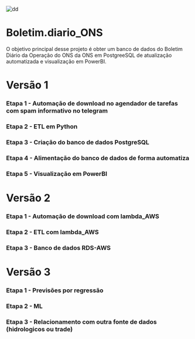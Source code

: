 ![dd](https://user-images.githubusercontent.com/84819715/224439920-61782684-1444-46bd-8072-8df203710c2c.png)


# Boletim.diario_ONS


O objetivo principal desse projeto é obter um banco de dados do Boletim Diário da Operação do ONS da ONS em PostgreeSQL de atualização automatizada e visualização em PowerBI.


# Versão 1

### Etapa 1 - Automação de download no agendador de tarefas com spam informativo no telegram

### Etapa 2 - ETL em Python

### Etapa 3 - Criação do banco de dados PostgreSQL

### Etapa 4 - Alimentação do banco de dados de forma automatiza

### Etapa 5 - Visualização em PowerBI 



# Versão 2

### Etapa 1 - Automação de download com lambda_AWS

### Etapa 2 - ETL com lambda_AWS

### Etapa 3 - Banco de dados RDS-AWS



# Versão 3

### Etapa 1 - Previsões por regressão

### Etapa 2 - ML

### Etapa 3 - Relacionamento com outra fonte de dados (hidrologicos ou trade)
